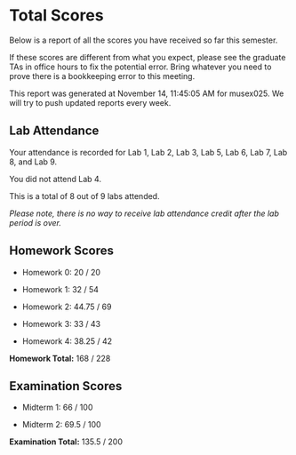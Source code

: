 # Total Scores

Below is a report of all the scores you have received so far this semester.

If these scores are different from what you expect, please see the graduate TAs in office hours to fix the potential error. Bring whatever you need to prove there is a bookkeeping error to this meeting.



This report was generated at November 14, 11:45:05 AM for musex025. We will try to push updated reports every week.

## Lab Attendance

Your attendance is recorded for Lab 1, Lab 2, Lab 3, Lab 5, Lab 6, Lab 7, Lab 8,  and Lab 9.

You did not attend Lab 4.

This is a total of 8 out of 9 labs attended.



*Please note, there is no way to receive lab attendance credit after the lab period is over.*



## Homework Scores



- Homework 0: 20 / 20



- Homework 1: 32 / 54



- Homework 2: 44.75 / 69



- Homework 3: 33 / 43



- Homework 4: 38.25 / 42



**Homework Total:** 168 / 228



## Examination Scores



- Midterm 1: 66 / 100



- Midterm 2: 69.5 / 100



**Examination Total:** 135.5 / 200



